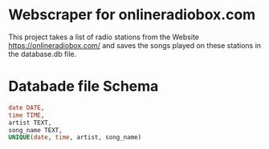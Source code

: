 # Webscraper for onlineradiobox.com

This project takes a list of radio stations from the Website https://onlineradiobox.com/ and saves the songs played on these stations in the database.db file.

# Databade file Schema

```SQL
date DATE,
time TIME,
artist TEXT,
song_name TEXT,
UNIQUE(date, time, artist, song_name)
```

